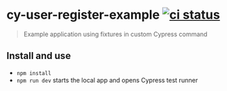 # cy-user-register-example [![ci status][ci image]][ci url]
> Example application using fixtures in custom Cypress command

## Install and use

- `npm install`
- `npm run dev` starts the local app and opens Cypress test runner

[ci image]: https://github.com/bahmutov/cy-user-register-example/workflows/ci/badge.svg?branch=main
[ci url]: https://github.com/bahmutov/cy-user-register-example/actions
